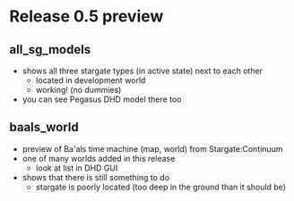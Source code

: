 # Release 0.5 preview

## all_sg_models

- shows all three stargate types (in active state) next to each other
    - located in development world
    - working! (no dummies)
- you can see Pegasus DHD model there too

## baals_world

- preview of Ba'als time machine (map, world) from Stargate:Continuum
- one of many worlds added in this release
    - look at list in DHD GUI
- shows that there is still something to do 
    - stargate is poorly located (too deep in the ground than it should be)
